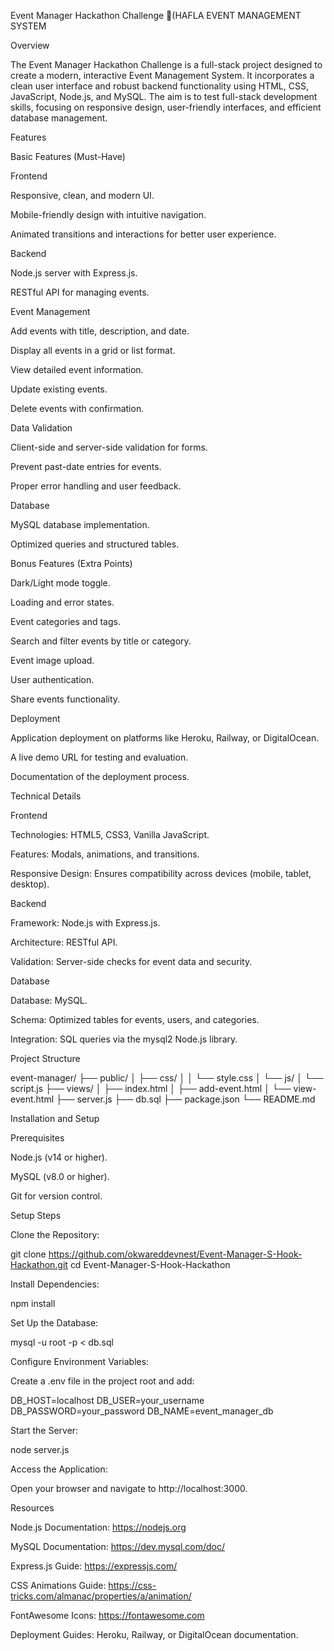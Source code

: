 Event Manager Hackathon Challenge 🚀(HAFLA EVENT MANAGEMENT SYSTEM

Overview

The Event Manager Hackathon Challenge is a full-stack project designed to create a modern, interactive Event Management System. It incorporates a clean user interface and robust backend functionality using HTML, CSS, JavaScript, Node.js, and MySQL. The aim is to test full-stack development skills, focusing on responsive design, user-friendly interfaces, and efficient database management.

Features

Basic Features (Must-Have)

Frontend

Responsive, clean, and modern UI.

Mobile-friendly design with intuitive navigation.

Animated transitions and interactions for better user experience.

Backend

Node.js server with Express.js.

RESTful API for managing events.

Event Management

Add events with title, description, and date.

Display all events in a grid or list format.

View detailed event information.

Update existing events.

Delete events with confirmation.

Data Validation

Client-side and server-side validation for forms.

Prevent past-date entries for events.

Proper error handling and user feedback.

Database

MySQL database implementation.

Optimized queries and structured tables.

Bonus Features (Extra Points)

Dark/Light mode toggle.

Loading and error states.

Event categories and tags.

Search and filter events by title or category.

Event image upload.

User authentication.

Share events functionality.

Deployment

Application deployment on platforms like Heroku, Railway, or DigitalOcean.

A live demo URL for testing and evaluation.

Documentation of the deployment process.

Technical Details

Frontend

Technologies: HTML5, CSS3, Vanilla JavaScript.

Features: Modals, animations, and transitions.

Responsive Design: Ensures compatibility across devices (mobile, tablet, desktop).

Backend

Framework: Node.js with Express.js.

Architecture: RESTful API.

Validation: Server-side checks for event data and security.

Database

Database: MySQL.

Schema: Optimized tables for events, users, and categories.

Integration: SQL queries via the mysql2 Node.js library.

Project Structure

event-manager/
├── public/
│   ├── css/
│   │   └── style.css
│   └── js/
│       └── script.js
├── views/
│   ├── index.html
│   ├── add-event.html
│   └── view-event.html
├── server.js
├── db.sql
├── package.json
└── README.md

Installation and Setup

Prerequisites

Node.js (v14 or higher).

MySQL (v8.0 or higher).

Git for version control.

Setup Steps

Clone the Repository:

git clone https://github.com/okwareddevnest/Event-Manager-S-Hook-Hackathon.git
cd Event-Manager-S-Hook-Hackathon

Install Dependencies:

npm install

Set Up the Database:

mysql -u root -p < db.sql

Configure Environment Variables:

Create a .env file in the project root and add:

DB_HOST=localhost
DB_USER=your_username
DB_PASSWORD=your_password
DB_NAME=event_manager_db

Start the Server:

node server.js

Access the Application:

Open your browser and navigate to http://localhost:3000.

Resources

Node.js Documentation: https://nodejs.org

MySQL Documentation: https://dev.mysql.com/doc/

Express.js Guide: https://expressjs.com/

CSS Animations Guide: https://css-tricks.com/almanac/properties/a/animation/

FontAwesome Icons: https://fontawesome.com

Deployment Guides: Heroku, Railway, or DigitalOcean documentation.

